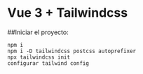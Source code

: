 # Vue 3 + Tailwindcss

##Iniciar el proyecto:
```
npm i
npm i -D tailwindcss postcss autoprefixer
npx tailwindcss init
configurar tailwind config

```
